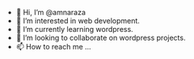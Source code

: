 - 👋 Hi, I’m @amnaraza
- 👀 I’m interested in web development.
- 🌱 I’m currently learning wordpress.
- 💞️ I’m looking to collaborate on wordpress projects.
- 📫 How to reach me ...

<!---
amnaraza/amnaraza is a ✨ special ✨ repository because its `README.md` (this file) appears on your GitHub profile.
You can click the Preview link to take a look at your changes.
--->
